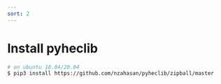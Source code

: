 ```yaml
---
sort: 2
---
```

# Install pyheclib

```bash
# on ubuntu 18.04/20.04
$ pip3 install https://github.com/nzahasan/pyheclib/zipball/master 
```

